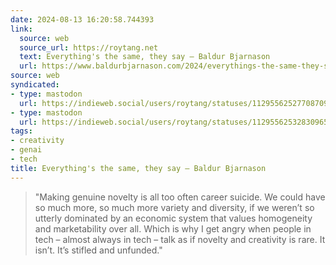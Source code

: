 ```yaml
---
date: 2024-08-13 16:20:58.744393
link:
  source: web
  source_url: https://roytang.net
  text: Everything's the same, they say – Baldur Bjarnason
  url: https://www.baldurbjarnason.com/2024/everythings-the-same-they-say/
source: web
syndicated:
- type: mastodon
  url: https://indieweb.social/users/roytang/statuses/112955625277087092
- type: mastodon
  url: https://indieweb.social/users/roytang/statuses/112955625328309656
tags:
- creativity
- genai
- tech
title: Everything's the same, they say – Baldur Bjarnason
---
```


> "Making genuine novelty is all too often career suicide. We could have so much more, so much more variety and diversity, if we weren’t so utterly dominated by an economic system that values homogeneity and marketability over all. Which is why I get angry when people in tech – almost always in tech – talk as if novelty and creativity is rare. It isn’t. It’s stifled and unfunded."